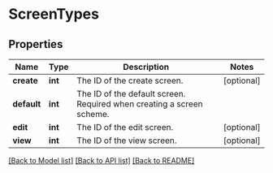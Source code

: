 # ScreenTypes

## Properties
Name | Type | Description | Notes
------------ | ------------- | ------------- | -------------
**create** | **int** | The ID of the create screen. | [optional] 
**default** | **int** | The ID of the default screen. Required when creating a screen scheme. | 
**edit** | **int** | The ID of the edit screen. | [optional] 
**view** | **int** | The ID of the view screen. | [optional] 

[[Back to Model list]](../README.md#documentation-for-models) [[Back to API list]](../README.md#documentation-for-api-endpoints) [[Back to README]](../README.md)

